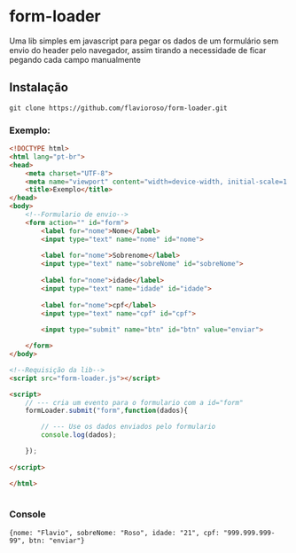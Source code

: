 # form-loader


Uma lib simples em javascript para pegar os dados de um formulário sem envio do header pelo navegador, assim tirando a necessidade de ficar pegando cada campo manualmente




## Instalação

    git clone https://github.com/flavioroso/form-loader.git


### Exemplo:
```html
<!DOCTYPE html>
<html lang="pt-br">
<head>
    <meta charset="UTF-8">
    <meta name="viewport" content="width=device-width, initial-scale=1.0">
    <title>Exemplo</title>
</head>
<body>
    <!--Formulario de envio-->
    <form action="" id="form">
        <label for="nome">Nome</label>
        <input type="text" name="nome" id="nome">
        
        <label for="nome">Sobrenome</label>
        <input type="text" name="sobreNome" id="sobreNome">
        
        <label for="nome">idade</label>
        <input type="text" name="idade" id="idade">
        
        <label for="nome">cpf</label>
        <input type="text" name="cpf" id="cpf">
        
        <input type="submit" name="btn" id="btn" value="enviar">

    </form>
</body>

<!--Requisição da lib-->
<script src="form-loader.js"></script>

<script>
    // --- cria um evento para o formulario com a id="form"
    formLoader.submit("form",function(dados){

        // --- Use os dados enviados pelo formulario
        console.log(dados);

    });
    
</script>

</html>
	
```

### Console
    {nome: "Flavio", sobreNome: "Roso", idade: "21", cpf: "999.999.999-99", btn: "enviar"}
